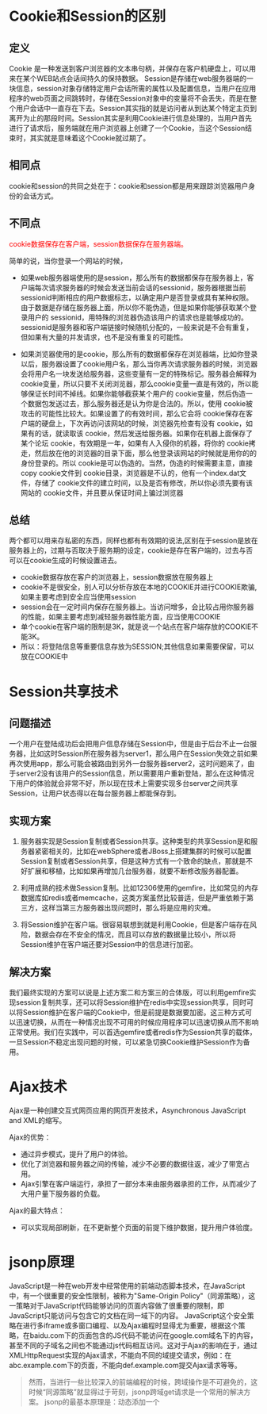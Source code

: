 # Cookie和Session的区别

## 定义

Cookie 是一种发送到客户浏览器的文本串句柄，并保存在客户机硬盘上，可以用来在某个WEB站点会话间持久的保持数据。
Session是存储在web服务器端的一块信息，session对象存储特定用户会话所需的属性以及配置信息，当用户在应用程序的web页面之间跳转时，存储在Session对象中的变量将不会丢失，而是在整个用户会话中一直存在下去。Session其实指的就是访问者从到达某个特定主页到离开为止的那段时间。Session其实是利用Cookie进行信息处理的，当用户首先进行了请求后，服务端就在用户浏览器上创建了一个Cookie，当这个Session结束时，其实就是意味着这个Cookie就过期了。

## 相同点

cookie和session的共同之处在于：cookie和session都是用来跟踪浏览器用户身份的会话方式。


## 不同点

<font color="red">cookie数据保存在客户端，session数据保存在服务器端。</font>

简单的说，当你登录一个网站的时候，
- 如果web服务器端使用的是session，那么所有的数据都保存在服务器上，客户端每次请求服务器的时候会发送当前会话的sessionid，服务器根据当前sessionid判断相应的用户数据标志，以确定用户是否登录或具有某种权限。由于数据是存储在服务器上面，所以你不能伪造，但是如果你能够获取某个登录用户的 sessionid，用特殊的浏览器伪造该用户的请求也是能够成功的。sessionid是服务器和客户端链接时候随机分配的，一般来说是不会有重复，但如果有大量的并发请求，也不是没有重复的可能性。

- 如果浏览器使用的是cookie，那么所有的数据都保存在浏览器端，比如你登录以后，服务器设置了cookie用户名，那么当你再次请求服务器的时候，浏览器会将用户名一块发送给服务器，这些变量有一定的特殊标记。服务器会解释为cookie变量，所以只要不关闭浏览器，那么cookie变量一直是有效的，所以能够保证长时间不掉线。如果你能够截获某个用户的 cookie变量，然后伪造一个数据包发送过去，那么服务器还是认为你是合法的。所以，使用 cookie被攻击的可能性比较大。如果设置了的有效时间，那么它会将 cookie保存在客户端的硬盘上，下次再访问该网站的时候，浏览器先检查有没有 cookie，如果有的话，就读取该 cookie，然后发送给服务器。如果你在机器上面保存了某个论坛 cookie，有效期是一年，如果有人入侵你的机器，将你的 cookie拷走，然后放在他的浏览器的目录下面，那么他登录该网站的时候就是用你的的身份登录的。所以 cookie是可以伪造的。当然，伪造的时候需要主意，直接copy cookie文件到 cookie目录，浏览器是不认的，他有一个index.dat文件，存储了 cookie文件的建立时间，以及是否有修改，所以你必须先要有该网站的 cookie文件，并且要从保证时间上骗过浏览器


## 总结

两个都可以用来存私密的东西，同样也都有有效期的说法,区别在于session是放在服务器上的，过期与否取决于服务期的设定，cookie是存在客户端的，过去与否可以在cookie生成的时候设置进去。

- cookie数据存放在客户的浏览器上，session数据放在服务器上
- cookie不是很安全，别人可以分析存放在本地的COOKIE并进行COOKIE欺骗,如果主要考虑到安全应当使用session
- session会在一定时间内保存在服务器上。当访问增多，会比较占用你服务器的性能，如果主要考虑到减轻服务器性能方面，应当使用COOKIE
- 单个cookie在客户端的限制是3K，就是说一个站点在客户端存放的COOKIE不能3K。
- 所以：将登陆信息等重要信息存放为SESSION;其他信息如果需要保留，可以放在COOKIE中

# Session共享技术

## 问题描述

一个用户在登陆成功后会把用户信息存储在Session中，但是由于后台不止一台服务器，比如这时Session所在服务器为server1，那么用户在Session失效之前如果再次使用app，那么可能会被路由到另外一台服务器server2，这时问题来了，由于server2没有该用户的Session信息，所以需要用户重新登陆，那么在这种情况下用户的体验就会非常不好，所以现在技术上需要实现多台server之间共享Session，让用户状态得以在每台服务器上都能保存到。

## 实现方案

1. 服务器实现是Session复制或者Session共享。这种类型的共享Session是和服务器紧密相关的，比如在webSphere或者JBoss上搭建集群的时候可以配置Session复制或者Session共享，但是这种方式有一个致命的缺点，那就是不好扩展和移植，比如如果再增加几台服务器，就要不断修改服务器配置。

2. 利用成熟的技术做Session复制。比如12306使用的gemfire，比如常见的内存数据库如redis或者memcache，这类方案虽然比较普适，但是严重依赖于第三方，这样当第三方服务器出现问题时，那么将是应用的灾难。

3. 将Session维护在客户端。很容易联想到就是利用Cookie，但是客户端存在风险，数据会存在不安全的情况，而且可以存放的数据量比较小，所以将Session维护在客户端还要对Session中的信息进行加密。

## 解决方案

我们最终实现的方案可以说是上述方案二和方案三的合体版，可以利用gemfire实现session复制共享，还可以将Session维护在redis中实现session共享，同时可以将Session维护在客户端的Cookie中，但是前提是数据要加密。这三种方式可以迅速切换，从而在一种情况出现不可用的时候应用程序可以迅速切换从而不影响正常使用。我们在实践中，可以首选gemfire或者redis作为Session共享的载体，一旦Session不稳定出现问题的时候，可以紧急切换Cookie维护Session作为备用。

# Ajax技术

Ajax是一种创建交互式网页应用的网页开发技术，Asynchronous JavaScript and XML的缩写。

Ajax的优势：
- 通过异步模式，提升了用户的体验。
- 优化了浏览器和服务器之间的传输，减少不必要的数据往返，减少了带宽占用。
- Ajax引擎在客户端运行，承担了一部分本来由服务器承担的工作，从而减少了大用户量下服务器的负载。

Ajax的最大特点：
- 可以实现局部刷新，在不更新整个页面的前提下维护数据，提升用户体验度。

# jsonp原理

JavaScript是一种在web开发中经常使用的前端动态脚本技术，在JavaScript中，有一个很重要的安全性限制，被称为"Same-Origin Policy"（同源策略），这一策略对于JavaScript代码能够访问的页面内容做了很重要的限制，即JavaScript只能访问与包含它的文档在同一域下的内容。
JavaScript这个安全策略在进行多iframe或多窗口编程、以及Ajax编程时显得尤为重要，根据这个策略，在baidu.com下的页面包含的JS代码不能访问在google.com域名下的内容，甚至不同的子域名之间也不能通过js代码相互访问。这对于Ajax的影响在于，通过XMLHttpRequest实现的Ajax请求，不能向不同的域提交请求，例如：在abc.example.com下的页面，不能向def.example.com提交Ajax请求等等。
> 然而，当进行一些比较深入的前端编程的时候，跨域操作是不可避免的，这时候“同源策略”就显得过于苛刻，jsonp跨域get请求是一个常用的解决方案。
jsonp的最基本原理是：动态添加一个<script>标签，使用script标签的src属性没有跨域的限制的特点实现跨域。即首先在客户端注册一个callback，然后把callback的名字传给服务器，此时，服务器先生成json数据，然后以javascript语法的方式，生成一个function，function名字就是传递上来的参数jsonp，最后将json数据直接以入参的方式，放置到function中，这样就生成了一段js代码返回给客户端。然后客户端浏览器解析script标签并执行返回的js代码，此时数据作为参数传入到了客户端预先定义好的callback函数里。
